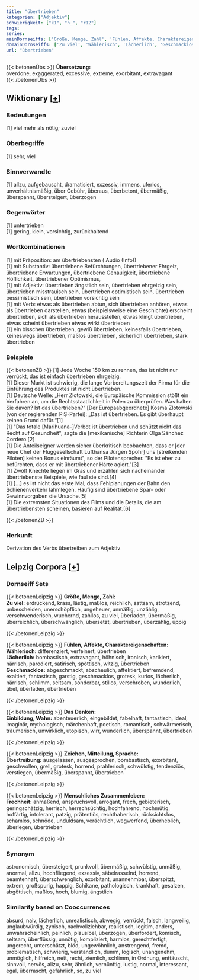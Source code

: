 ```yaml
---
title: "übertrieben"
kategorien: ["Adjektiv"]
schwierigkeit: ["k1", "h_", "r12"]
tags:
series:
mainDornseiffs: ['Größe, Menge, Zahl', 'Fühlen, Affekte, Charaktereigenschaften', 'Das Denken', 'Zeichen, Mitteilung, Sprache', 'Menschliches Zusammenleben']
domainDornseiffs: ['Zu viel', 'Wählerisch', 'Lächerlich', 'Geschmacklos', 'Einbildung, Wahn', 'Übertreibung', 'Frechheit']
url: "übertrieben"
---
```


{{< betonenÜbs >}}
**Übersetzung:**  
overdone, exaggerated, excessive, extreme, exorbitant, extravagant  
{{< /betonenÜbs >}}

## Wiktionary [[+](https://de.wiktionary.org/wiki/übertrieben)]

### Bedeutungen
[1] viel mehr als nötig; zuviel  

### Oberbegriffe
[1] sehr, viel  

### Sinnverwandte
[1] allzu, aufgebauscht, dramatisiert, exzessiv, immens, uferlos, unverhältnismäßig, über Gebühr, überaus, überbetont, übermäßig, überspannt, übersteigert, überzogen  

### Gegenwörter
[1] untertrieben  
[1] gering, klein, vorsichtig, zurückhaltend  

### Wortkombinationen
[1] mit Präposition: am übertriebensten ( Audio (Info))  
[1] mit Substantiv: übertriebene Befürchtungen, übertriebener Ehrgeiz, übertriebene Erwartungen, übertriebene Genauigkeit, übertriebene Höflichkeit, übertriebener Optimismus,  
[1] mit Adjektiv: übertrieben ängstlich sein, übertrieben ehrgeizig sein, übertrieben misstrauisch sein, übertrieben optimistisch sein, übertrieben pessimistisch sein, übertrieben vorsichtig sein  
[1] mit Verb: etwas als übertrieben abtun, sich übertrieben anhören, etwas als übertrieben darstellen, etwas (beispielsweise eine Geschichte) erscheint übertrieben, sich als übertrieben herausstellen, etwas klingt übertrieben, etwas scheint übertrieben etwas wirkt übertrieben  
[1] ein bisschen übertrieben, gewiß übertrieben, keinesfalls übertrieben, keineswegs übertrieben, maßlos übertrieben, sicherlich übertrieben, stark übertrieben  

### Beispiele
{{< betonenZB >}}
[1] Jede Woche 150 km zu rennen, das ist nicht nur verrückt, das ist einfach übertrieben ehrgeizig.  
[1] Dieser Markt ist schwierig, die lange Vorbereitungszeit der Firma für die Einführung des Produktes ist nicht übertrieben.  
[1] Deutsche Welle: „Herr Zlotowski, die Europäische Kommission stößt ein Verfahren an, um die Rechtsstaatlichkeit in Polen zu überprüfen. Was halten Sie davon? Ist das übertrieben?“ [Der Europaabgeordnete] Kosma Zlotowski [von der regierenden PiS-Partei]: „Das ist übertrieben. Es gibt überhaupt keinen Grund dafür.“[1]  
[1] "Das totale [Marihuana-]Verbot ist übertrieben und schützt nicht das Recht auf Gesundheit", sagte die [mexikanische] Richterin Olga Sánchez Cordero.[2]  
[1] Die Anteilseigner werden sicher überkritisch beobachten, dass er [der neue Chef der Fluggesellschaft Lufthansa Jürgen Spohr] uns [streikenden Piloten] keinen Bonus einräumt", so der Pilotensprecher. "Es ist eher zu befürchten, dass er mit übertriebener Härte agiert."[3]  
[1] Zwölf Knechte liegen im Gras und erzählen sich nacheinander übertriebenste Beispiele, wie faul sie sind.[4]  
[1] […] es ist nicht das erste Mal, dass Fehlplanungen der Bahn den Schienenverkehr lahmlegen. Häufig sind übertriebene Spar- oder Gewinnvorgaben die Ursache.[5]  
[1] Die extremsten Situationen des Films und die Details, die am übertriebensten scheinen, basieren auf Realität.[6]  

{{< /betonenZB >}}
### Herkunft
Derivation des Verbs übertreiben zum Adjektiv  


## Leipzig Corpora [[+](https://corpora.uni-leipzig.de/en/res?word=übertrieben&corpusId=deu_newscrawl-public_2018)]

### Dornseiff Sets
{{< betonenLeipzig >}}
**Größe, Menge, Zahl:**  
**Zu viel:** erdrückend, krass, lästig, maßlos, reichlich, sattsam, strotzend, unbescheiden, unerschöpflich, ungeheuer, unmäßig, unzählig, verschwenderisch, wuchernd, zahllos, zu viel, überladen, übermäßig, überreichlich, überschwänglich, übersetzt, übertrieben, überzählig, üppig  

{{< /betonenLeipzig >}}


{{< betonenLeipzig >}}
**Fühlen, Affekte, Charaktereigenschaften:**  
**Wählerisch:** differenziert, verfeinert, übertrieben  
**Lächerlich:** bombastisch, extravagant, höhnisch, ironisch, karikiert, närrisch, parodiert, satirisch, spöttisch, witzig, übertrieben  
**Geschmacklos:** abgeschmackt, abscheulich, affektiert, befremdend, exaltiert, fantastisch, garstig, geschmacklos, grotesk, kurios, lächerlich, närrisch, schlimm, seltsam, sonderbar, stillos, verschroben, wunderlich, übel, überladen, übertrieben  

{{< /betonenLeipzig >}}


{{< betonenLeipzig >}}
**Das Denken:**  
**Einbildung, Wahn:** abenteuerlich, eingebildet, fabelhaft, fantastisch, ideal, imaginär, mythologisch, märchenhaft, poetisch, romantisch, schwärmerisch, träumerisch, unwirklich, utopisch, wirr, wunderlich, überspannt, übertrieben  

{{< /betonenLeipzig >}}


{{< betonenLeipzig >}}
**Zeichen, Mitteilung, Sprache:**  
**Übertreibung:** ausgelassen, ausgesprochen, bombastisch, exorbitant, geschwollen, grell, grotesk, horrend, prahlerisch, schwülstig, tendenziös, verstiegen, übermäßig, überspannt, übertrieben  

{{< /betonenLeipzig >}}


{{< betonenLeipzig >}}
**Menschliches Zusammenleben:**  
**Frechheit:** anmaßend, anspruchsvoll, arrogant, frech, gebieterisch, geringschätzig, herrisch, herrschsüchtig, hochfahrend, hochmütig, hoffärtig, intolerant, patzig, prätentiös, rechthaberisch, rücksichtslos, schamlos, schnöde, unduldsam, verächtlich, wegwerfend, überheblich, überlegen, übertrieben  

{{< /betonenLeipzig >}}

### Synonym
astronomisch, übersteigert, prunkvoll, übermäßig, schwülstig, unmäßig, anormal, allzu, hochfliegend, exzessiv, säbelrasselnd, horrend, beamtenhaft, überschwenglich, exorbitant, unannehmbar, überspitzt, extrem, großspurig, happig, Schikane, pathologisch, krankhaft, gesalzen, abgöttisch, maßlos, hoch, blumig, ängstlich


### Similarity based on Cooccurrences
absurd, naiv, lächerlich, unrealistisch, abwegig, verrückt, falsch, langweilig, unglaubwürdig, zynisch, nachvollziehbar, realistisch, legitim, anders, unwahrscheinlich, peinlich, plausibel, überzogen, überfordert, komisch, seltsam, überflüssig, unnötig, kompliziert, harmlos, gerechtfertigt, ungerecht, unterschätzt, blöd, ungewöhnlich, anstrengend, fremd, problematisch, schwierig, verständlich, dumm, logisch, unangenehm, unmöglich, hilfreich, nett, recht, ziemlich, schlimm, in Ordnung, enttäuscht, sinnvoll, nervös, allzu, sehr, ähnlich, vernünftig, lustig, normal, interessant, egal, überrascht, gefährlich, so, zu viel

